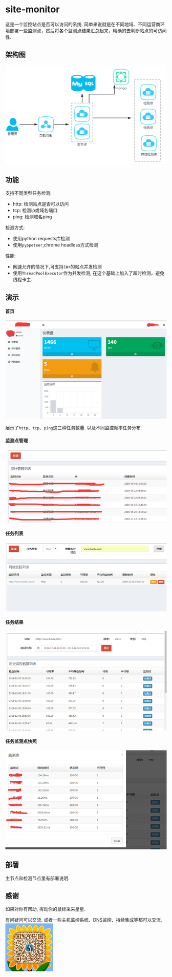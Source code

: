 # site-monitor
这是一个监控站点是否可以访问的系统.   简单来说就是在不同地域、不同运营商环境部署一些监测点，然后将各个监测点结果汇总起来，精确的去判断站点的可访问性.



## 架构图

![](images/architecture.png)



## 功能

支持不同类型任务检测:

- http:  检测站点是否可以访问
- tcp: 检测ip或域名端口
- ping: 检测域名ping

检测方式:

- 使用python requests库检测
- 使用`pyppeteer`,chrome headless方式检测

性能:

- 网速允许的情况下,可支持`1W+`的站点并发检测
- 使用`ThreadPoolExecutor`作为并发检测, 在这个基础上加入了超时检测，避免线程卡主.

## 演示

####  首页



![](images/首页.png)

展示了`http`、`tcp`、`ping`这三种任务数量. 以及不同监控频率任务分布.

#### 监测点管理

![](images/监测点.png)

#### 任务列表

![](images/任务.png)

#### 任务结果
![](images/任务结果.png)

#### 任务监测点快照
![](images/任务监测点快照.png)


## 部署

主节点和检测节点里有部署说明.

## 感谢

如果对你有帮助,  挥动你的鼠标采采星星.

有问疑问可以交流. 或者一些主机监控系统、DNS监控、持续集成等都可以交流.
![](images/wechat.png)